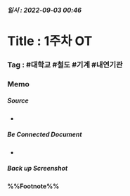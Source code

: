 ##### 일시 : 2022-09-03 00:46

# Title : 1주차 OT

### **Tag** : #대학교 #철도 #기계 #내연기관

### Memo


##### Source
- 

##### Be Connected Document
- 

##### Back up Screenshot


#### %%Footnote%%

[^1]: 